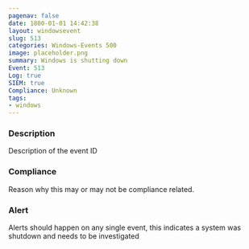 ```yaml
---
pagenav: false
date: 1800-01-01 14:42:38
layout: windowsevent
slug: 513
categories: Windows-Events 500
image: placeholder.png
summary: Windows is shutting down
Event: 513
Log: true
SIEM: true
Compliance: Unknown
tags:
- windows
---
```


### Description

Description of the event ID

### Compliance

Reason why this may or may not be compliance related.

### Alert

Alerts should happen on any single event, this indicates a system was shutdown and needs to be investigated

